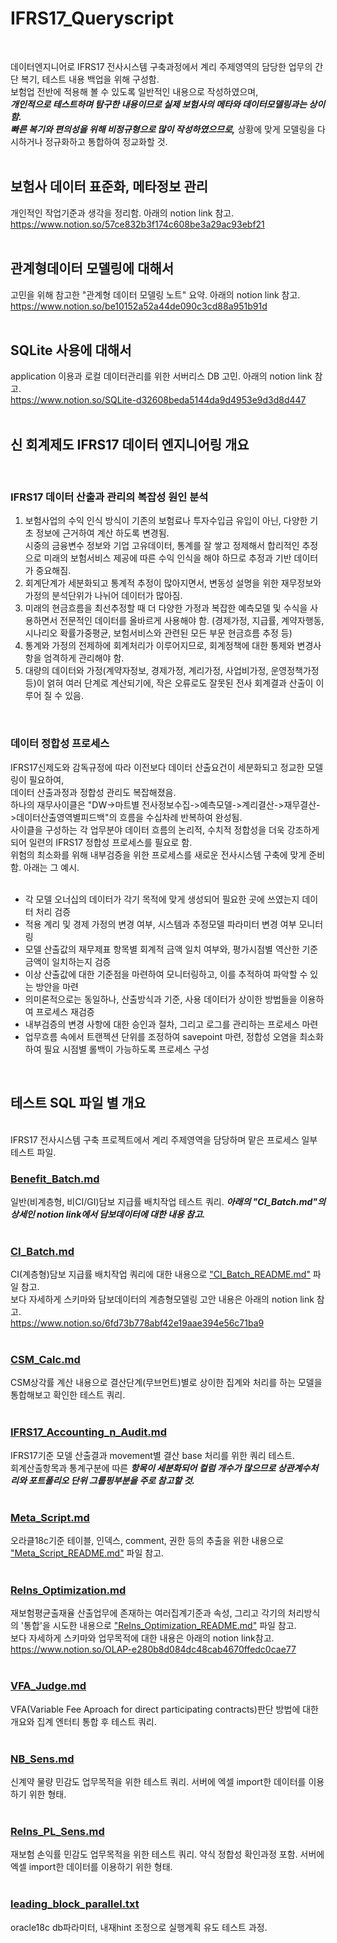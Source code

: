 # IFRS17_Queryscript
<br/>

데이터엔지니어로 IFRS17 전사시스템 구축과정에서 계리 주제영역의 담당한 업무의 간단 복기, 테스트 내용 백업을 위해 구성함.  
보험업 전반에 적용해 볼 수 있도록 일반적인 내용으로 작성하였으며,<br/> 
***개인적으로 테스트하며 탐구한 내용이므로 실제 보험사의 메타와 데이터모델링과는 상이함.***  
***빠른 복기와 편의성을 위해 비정규형으로 많이 작성하였으므로,*** 상황에 맞게 모델링을 다시하거나 정규화하고 통합하여 정교화할 것.  
<br/> 
  
## 보험사 데이터 표준화, 메타정보 관리
개인적인 작업기준과 생각을 정리함. 아래의 notion link 참고.  
https://www.notion.so/57ce832b3f174c608be3a29ac93ebf21  
<br/>

## 관계형데이터 모델링에 대해서
고민을 위해 참고한 "관계형 데이터 모델링 노트" 요약. 아래의 notion link 참고.  
https://www.notion.so/be10152a52a44de090c3cd88a951b91d  
<br/>
 
## SQLite 사용에 대해서
application 이용과 로컬 데이터관리를 위한 서버리스 DB 고민. 아래의 notion link 참고.  
https://www.notion.so/SQLite-d32608beda5144da9d4953e9d3d8d447  
<br/>
  
  
## 신 회계제도 IFRS17 데이터 엔지니어링 개요
<br/>

### IFRS17 데이터 산출과 관리의 복잡성 원인 분석
1. 보험사업의 수익 인식 방식이 기존의 보험료나 투자수입금 유입이 아닌, 다양한 기초 정보에 근거하여 계산 하도록 변경됨. <br/>   시중의 금융변수 정보와 기업 고유데이터, 통계를 잘 쌓고 정제해서 합리적인 추정으로 미래의 보험서비스 제공에 따른 수익 인식을 해야 하므로 추정과 기반 데이터가 중요해짐.<br/>
2. 회계단계가 세분화되고 통계적 추정이 많아지면서, 변동성 설명을 위한 재무정보와 가정의 분석단위가 나뉘어 데이터가 많아짐.<br/>
3. 미래의 현금흐름을 최선추정할 때 더 다양한 가정과 복잡한 예측모델 및 수식을 사용하면서 전문적인 데이터를 올바르게 사용해야 함. (경제가정, 지급률, 계약자행동, 시나리오 확률가중평균, 보험서비스와 관련된 모든 부문 현금흐름 추정 등)<br/>
4. 통계와 가정의 전제하에 회계처리가 이루어지므로, 회계정책에 대한 통제와 변경사항을 엄격하게 관리해야 함. <br/>
5. 대량의 데이터와 가정(계약자정보, 경제가정, 계리가정, 사업비가정, 운영정책가정 등)이 얽혀 여러 단계로 계산되기에, 작은 오류로도 잘못된 전사 회계결과 산출이 이루어 질 수 있음.<br/>
<br/>

### 데이터 정합성 프로세스
IFRS17신제도와 감독규정에 따라 이전보다 데이터 산출요건이 세분화되고 정교한 모델링이 필요하여,
<br/> 데이터 산출과정과 정합성 관리도 복잡해졌음.  
하나의 재무사이클은 "DW->마트별 전사정보수집->예측모델->계리결산->재무결산->데이터산출영역별피드백"의 흐름을 수십차례 반복하여 완성됨.  
사이클을 구성하는 각 업무분야 데이터 흐름의 논리적, 수치적 정합성을 더욱 강조하게되어 일련의 IFRS17 정합성 프로세스를 필요로 함.  
위험의 최소화를 위해 내부검증을 위한 프로세스를 새로운 전사시스템 구축에 맞게 준비함. 
아래는 그 예시.  
<br/>

- 각 모델 오너십의 데이터가 각기 목적에 맞게 생성되어 필요한 곳에 쓰였는지 데이터 처리 검증  
- 적용 계리 및 경제 가정의 변경 여부, 시스템과 추정모델 파라미터 변경 여부 모니터링  
- 모델 산출값의 재무제표 항목별 회계적 금액 일치 여부와, 평가시점별 역산한 기준금액이 일치하는지 검증  
- 이상 산출값에 대한 기준점을 마련하여 모니터링하고, 이를 추적하여 파악할 수 있는 방안을 마련  
- 의미론적으로는 동일하나, 산출방식과 기준, 사용 데이터가 상이한 방법들을 이용하여 프로세스 재검증  
- 내부검증의 변경 사항에 대한 승인과 절차, 그리고 로그를 관리하는 프로세스 마련  
- 업무흐름 속에서 트랜젝션 단위를 조정하여 savepoint 마련, 정합성 오염을 최소화하여 필요 시점별 롤백이 가능하도록 프로세스 구성  
<br/>
 
## 테스트 SQL 파일 별 개요
<br/>
IFRS17 전사시스템 구축 프로젝트에서 계리 주제영역을 담당하며 맡은 프로세스 일부 테스트 파일.  
<br/>

### [Benefit_Batch.md](Benefit_Batch.md)
일반(비계층형, 비CI/GI)담보 지급률 배치작업 테스트 쿼리. ***아래의 "CI_Batch.md"의 상세인 notion link에서 담보데이터에 대한 내용 참고.***  
<br/>

### [CI_Batch.md](CI_Batch.md)
CI(계층형)담보 지급률 배치작업 쿼리에 대한 내용으로 ["CI_Batch_README.md"](CI_Batch_README.md) 파일 참고.  
보다 자세하게 스키마와 담보데이터의 계층형모델링 고안 내용은 아래의 notion link 참고.  
https://www.notion.so/6fd73b778abf42e19aae394e56c71ba9  
<br/>

### [CSM_Calc.md](CSM_Calc.md)  
CSM상각률 계산 내용으로 결산단계(무브먼트)별로 상이한 집계와 처리를 하는 모델을 통합해보고 확인한 테스트 쿼리.    
<br/>

### [IFRS17_Accounting_n_Audit.md](IFRS17_Accounting_n_Audit.md)
IFRS17기준 모델 산출결과 movement별 결산 base 처리를 위한 쿼리 테스트.   
회계산출항목과 통계구분에 따른 ***항목이 세분화되어 컬럼 개수가 많으므로 상관계수처리와 포트폴리오 단위 그룹핑부분을 주로 참고할 것.***  
<br/>

### [Meta_Script.md](Meta_Script.md)
오라클18c기준 테이블, 인덱스, comment, 권한 등의 추출을 위한 내용으로 ["Meta_Script_README.md"](Meta_Script_README.md) 파일 참고.  
<br/>

### [ReIns_Optimization.md](ReIns_Optimization.md)
재보험평균출재율 산출업무에 존재하는 여러집계기준과 속성, 그리고 각기의 처리방식의 '통합'을 시도한 내용으로 ["ReIns_Optimization_README.md"](ReIns_Optimization_README.md) 파일 참고.  
보다 자세하게 스키마와 업무목적에 대한 내용은 아래의 notion link참고.  
https://www.notion.so/OLAP-e280b8d084dc48cab4670ffedc0cae77  
<br/>

### [VFA_Judge.md](VFA_Judge.md)
VFA(Variable Fee Aproach for direct participating contracts)판단 방법에 대한 개요와 집계 엔터티 통합 후 테스트 쿼리.  
<br/>

### [NB_Sens.md](NB_Sens.md)
신계약 물량 민감도 업무목적을 위한 테스트 쿼리. 서버에 엑셀 import한 데이터를 이용하기 위한 형태.  
<br/>

### [ReIns_PL_Sens.md](ReIns_PL_Sens.md)
재보험 손익률 민감도 업무목적을 위한 테스트 쿼리. 약식 정합성 확인과정 포함. 서버에 엑셀 import한 데이터를 이용하기 위한 형태.  
<br/>

### [leading_block_parallel.txt](leading_block_parallel.txt)
oracle18c db파라미터, 내재hint 조정으로 실행계획 유도 테스트 과정.
<br/>
<br/>
  
 
